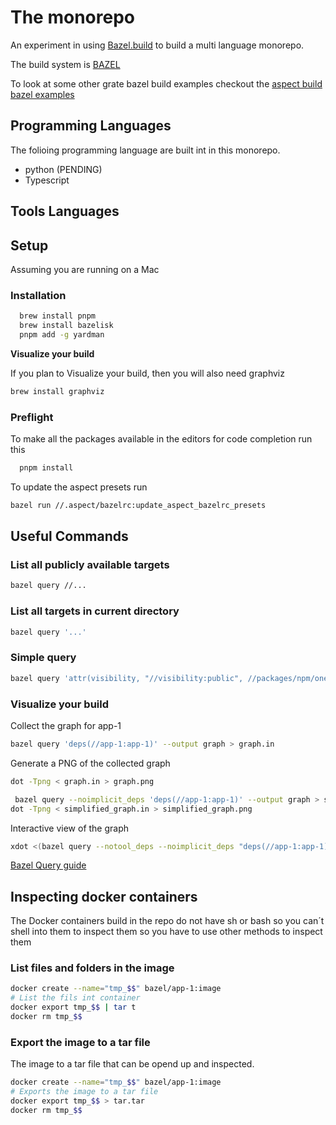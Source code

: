 # The monorepo

An experiment in using [Bazel.build] to build a multi language monorepo.

The build system is [BAZEL](https://bazel.build/)

To look at some other grate bazel build examples checkout the [aspect build
bazel examples](https://github.com/aspect-build/bazel-examples)


## Programming Languages

The folioing programming language are built int in this monorepo.

- python (PENDING)
- Typescript

## Tools Languages

## Setup

Assuming you are running on a Mac

### Installation

```bash
  brew install pnpm
  brew install bazelisk
  pnpm add -g yardman
```

**Visualize your build**

If you plan to Visualize your build, then you will also need graphviz

```bash
brew install graphviz
```

### Preflight

To make all the packages available in the editors for code completion run this

```bash
  pnpm install
```

To update the aspect presets run

```bash
bazel run //.aspect/bazelrc:update_aspect_bazelrc_presets
```

## Useful Commands

###  List all publicly available targets

```bash
bazel query //...
```
### List all targets in current directory

```bash
bazel query '...'
```

### Simple query

```bash
bazel query 'attr(visibility, "//visibility:public", //packages/npm/one:*)'
```

### Visualize your build

Collect the graph for app-1

```bash
bazel query 'deps(//app-1:app-1)' --output graph > graph.in
```

Generate a PNG of the collected graph

```bash
dot -Tpng < graph.in > graph.png
```

```bash
 bazel query --noimplicit_deps 'deps(//app-1:app-1)' --output graph > simplified_graph.in
dot -Tpng < simplified_graph.in > simplified_graph.png
```

Interactive view of the graph
```bash
xdot <(bazel query --notool_deps --noimplicit_deps "deps(//app-1:app-1)"  --output graph)
```

[Bazel Query guide](https://bazel.build/query/guide)

## Inspecting docker containers

The Docker containers build in the repo do not have sh or bash so you can´t
shell into them to inspect them so you have to use other methods to inspect them

### List files and folders in the image

```bash
docker create --name="tmp_$$" bazel/app-1:image
# List the fils int container
docker export tmp_$$ | tar t
docker rm tmp_$$
```

### Export the image to a tar file

The image to a tar file that can be opend up and inspected.

```bash
docker create --name="tmp_$$" bazel/app-1:image
# Exports the image to a tar file
docker export tmp_$$ > tar.tar
docker rm tmp_$$
```


[Bazel.build]: https://bazel.build/
